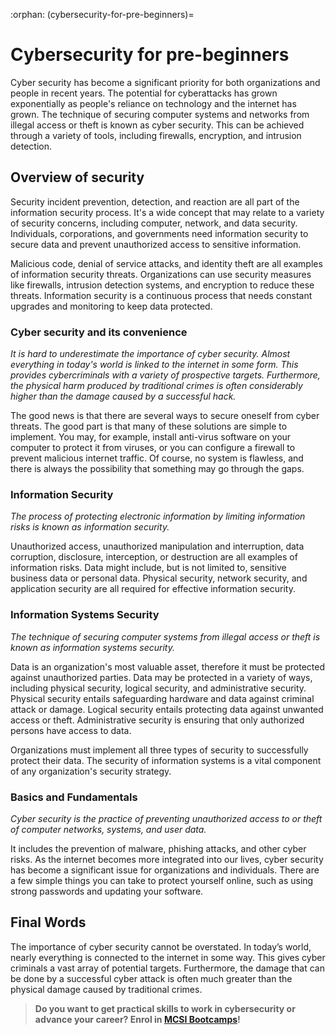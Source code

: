 :orphan:
(cybersecurity-for-pre-beginners)=

# Cybersecurity for pre-beginners

Cyber security has become a significant priority for both organizations and people in recent years. The potential for cyberattacks has grown exponentially as people's reliance on technology and the internet has grown. The technique of securing computer systems and networks from illegal access or theft is known as cyber security. This can be achieved through a variety of tools, including firewalls, encryption, and intrusion detection.

## Overview of security

Security incident prevention, detection, and reaction are all part of the information security process. It's a wide concept that may relate to a variety of security concerns, including computer, network, and data security. Individuals, corporations, and governments need information security to secure data and prevent unauthorized access to sensitive information.

Malicious code, denial of service attacks, and identity theft are all examples of information security threats. Organizations can use security measures like firewalls, intrusion detection systems, and encryption to reduce these threats. Information security is a continuous process that needs constant upgrades and monitoring to keep data protected.

### Cyber security and its convenience

_It is hard to underestimate the importance of cyber security. Almost everything in today's world is linked to the internet in some form. This provides cybercriminals with a variety of prospective targets. Furthermore, the physical harm produced by traditional crimes is often considerably higher than the damage caused by a successful hack._

The good news is that there are several ways to secure oneself from cyber threats. The good part is that many of these solutions are simple to implement. You may, for example, install anti-virus software on your computer to protect it from viruses, or you can configure a firewall to prevent malicious internet traffic. Of course, no system is flawless, and there is always the possibility that something may go through the gaps.

### Information Security

_The process of protecting electronic information by limiting information risks is known as information security._

Unauthorized access, unauthorized manipulation and interruption, data corruption, disclosure, interception, or destruction are all examples of information risks. Data might include, but is not limited to, sensitive business data or personal data. Physical security, network security, and application security are all required for effective information security.

### Information Systems Security

_The technique of securing computer systems from illegal access or theft is known as information systems security._

Data is an organization's most valuable asset, therefore it must be protected against unauthorized parties. Data may be protected in a variety of ways, including physical security, logical security, and administrative security. Physical security entails safeguarding hardware and data against criminal attack or damage. Logical security entails protecting data against unwanted access or theft. Administrative security is ensuring that only authorized persons have access to data.

Organizations must implement all three types of security to successfully protect their data. The security of information systems is a vital component of any organization's security strategy.

### Basics and Fundamentals

_Cyber security is the practice of preventing unauthorized access to or theft of computer networks, systems, and user data._

It includes the prevention of malware, phishing attacks, and other cyber risks. As the internet becomes more integrated into our lives, cyber security has become a significant issue for organizations and individuals. There are a few simple things you can take to protect yourself online, such as using strong passwords and updating your software.

## Final Words

The importance of cyber security cannot be overstated. In today’s world, nearly everything is connected to the internet in some way. This gives cyber criminals a vast array of potential targets. Furthermore, the damage that can be done by a successful cyber attack is often much greater than the physical damage caused by traditional crimes.

> **Do you want to get practical skills to work in cybersecurity or advance your career? Enrol in [MCSI Bootcamps](https://www.mosse-institute.com/bootcamps.html)!**
